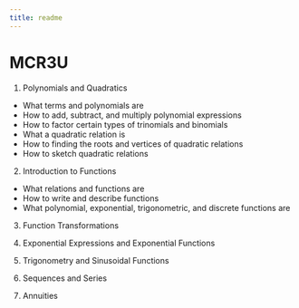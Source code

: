 ```yaml
---
title: readme
---
```



# MCR3U

1. Polynomials and Quadratics
 * What terms and polynomials are
 * How to add, subtract, and multiply polynomial expressions
 * How to factor certain types of trinomials and binomials
 * What a quadratic relation is
 * How to finding the roots and vertices of quadratic relations
 * How to sketch quadratic relations

2. Introduction to Functions
 * What relations and functions are
 * How to write and describe functions
 * What polynomial, exponential, trigonometric, and discrete functions are

3. Function Transformations

4. Exponential Expressions and Exponential Functions

5. Trigonometry and Sinusoidal Functions

6. Sequences and Series

7. Annuities